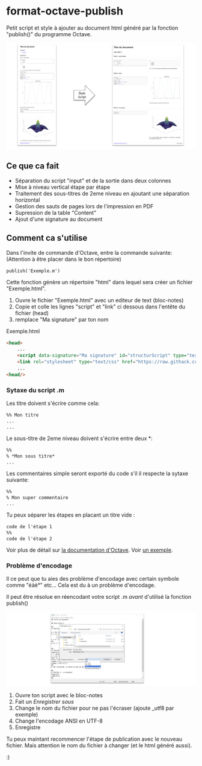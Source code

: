 # format-octave-publish
Petit script et style à ajouter au document html généré par la fonction "publish()" du programme Octave.

![Schema de principe](https://raw.githubusercontent.com/PeufOne/format-octave-publish/master/illustrations/principe.png "Schema de principe")


## Ce que ca fait
* Séparation du script "input" et de la sortie dans deux colonnes
* Mise à niveau vertical étape par étape
* Traitement des sous-titres de 2eme niveau en ajoutant une séparation horizontal
* Gestion des sauts de pages lors de l'impression en PDF
* Supression de la table "Content"
* Ajout d'une signature au document

## Comment ca s'utilise

Dans l'invite de commande d'Octave, entre la commande suivante:
(Attention à être placer dans le bon répertoire)
```
publish('Exemple.m')
```

Cette fonction génère un répertoire "html" dans lequel sera créer un fichier "Exemple.html".

1. Ouvre le fichier "Exemple.html" avec un editeur de text (bloc-notes)
2. Copie et colle les lignes "script" et "link" ci dessous dans l'entête du fichier (head)
3. remplace "Ma signature" par ton nom

Exemple.html
```html
<head>
    ...
    <script data-signature="Ma signature" id="structurScript" type="text/javascript" src="https://raw.githack.com/PeufOne/format-octave-publish/master/html/script.js"></script>
    <link rel="stylesheet" type="text/css" href="https://raw.githack.com/PeufOne/format-octave-publish/master/html/style.css">
    ...
<head/>
```

### Sytaxe du script .m

Les titre doivent s'écrire comme cela:
```
%% Mon titre
...
...
```

Le sous-titre de 2eme niveau doivent s'écrire entre deux *:
```
%%
% *Mon sous titre*
...
```

Les commentaires simple seront exporté du code s'il il respecte la sytaxe suivante:
```
%%
% Mon super commentaire 
...
```

Tu peux séparer les étapes en placant un titre vide :
```
code de l'étape 1
%%
code de l'étape 2
```

Voir plus de détail sur [la documentation d'Octave](https://octave.org/doc/v4.2.1/Publish-Octave-Script-Files.html).
Voir [un exemple](https://github.com/PeufOne/format-octave-publish/blob/master/Exemple.m).

### Problème d'encodage

Il ce peut que tu aies des problème d'encodage avec certain symbole comme "éàè°" etc...
Cela est du à un problème d'encodage.

Il peut être résolue en réencodant votre script .m *avant* d'utilisé la fonction publish()

![changement de l'encodage](https://raw.githubusercontent.com/PeufOne/format-octave-publish/master/illustrations/change-encodage.png "changement de l'encodage")

1. Ouvre ton script avec le bloc-notes
2. Fait un *Enregistrer sous*
3. Change le nom du fichier pour ne pas l'écraser (ajoute _utf8 par exemple)
4. Change l'encodage ANSI en UTF-8
5. Enregistre

Tu peux maintant recommencer l'étape de publication avec le nouveau fichier.
Mais attention le nom du fichier à changer (et le html généré aussi).

:)
